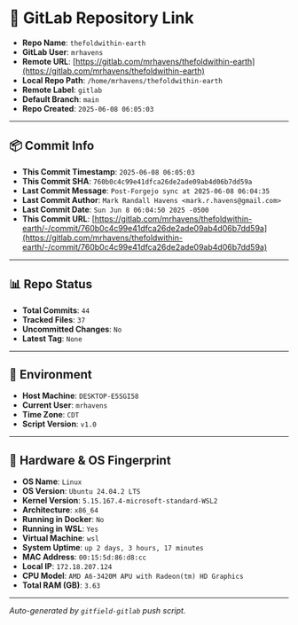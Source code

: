 # 🔗 GitLab Repository Link

- **Repo Name**: `thefoldwithin-earth`
- **GitLab User**: `mrhavens`
- **Remote URL**: [https://gitlab.com/mrhavens/thefoldwithin-earth](https://gitlab.com/mrhavens/thefoldwithin-earth)
- **Local Repo Path**: `/home/mrhavens/thefoldwithin-earth`
- **Remote Label**: `gitlab`
- **Default Branch**: `main`
- **Repo Created**: `2025-06-08 06:05:03`

---

## 📦 Commit Info

- **This Commit Timestamp**: `2025-06-08 06:05:03`
- **This Commit SHA**: `760b0c4c99e41dfca26de2ade09ab4d06b7dd59a`
- **Last Commit Message**: `Post-Forgejo sync at 2025-06-08 06:04:35`
- **Last Commit Author**: `Mark Randall Havens <mark.r.havens@gmail.com>`
- **Last Commit Date**: `Sun Jun 8 06:04:50 2025 -0500`
- **This Commit URL**: [https://gitlab.com/mrhavens/thefoldwithin-earth/-/commit/760b0c4c99e41dfca26de2ade09ab4d06b7dd59a](https://gitlab.com/mrhavens/thefoldwithin-earth/-/commit/760b0c4c99e41dfca26de2ade09ab4d06b7dd59a)

---

## 📊 Repo Status

- **Total Commits**: `44`
- **Tracked Files**: `37`
- **Uncommitted Changes**: `No`
- **Latest Tag**: `None`

---

## 🧽 Environment

- **Host Machine**: `DESKTOP-E5SGI58`
- **Current User**: `mrhavens`
- **Time Zone**: `CDT`
- **Script Version**: `v1.0`

---

## 🧬 Hardware & OS Fingerprint

- **OS Name**: `Linux`
- **OS Version**: `Ubuntu 24.04.2 LTS`
- **Kernel Version**: `5.15.167.4-microsoft-standard-WSL2`
- **Architecture**: `x86_64`
- **Running in Docker**: `No`
- **Running in WSL**: `Yes`
- **Virtual Machine**: `wsl`
- **System Uptime**: `up 2 days, 3 hours, 17 minutes`
- **MAC Address**: `00:15:5d:86:d8:cc`
- **Local IP**: `172.18.207.124`
- **CPU Model**: `AMD A6-3420M APU with Radeon(tm) HD Graphics`
- **Total RAM (GB)**: `3.63`

---

_Auto-generated by `gitfield-gitlab` push script._

